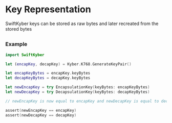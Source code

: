 # Key Representation

SwiftKyber keys can be stored as raw bytes and later recreated from the stored bytes

## 

### Example

```swift
import SwiftKyber

let (encapKey, decapKey) = Kyber.K768.GenerateKeyPair()

let encapKeyBytes = encapKey.keyBytes
let decapKeyBytes = decapKey.keyBytes

let newEncapKey = try EncapsulationKey(keyBytes: encapKeyBytes)
let newDecapKey = try DecapsulationKey(keyBytes: decapKeyBytes)

// newEncapKey is now equal to encapKey and newDecapKey is equal to decapKey

assert(newEncapKey == encapKey)
assert(newDecapKey == decapKey)
```
